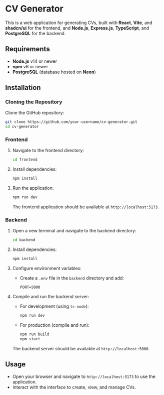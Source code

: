 
# CV Generator

This is a web application for generating CVs, built with **React**, **Vite**, and **shadcn/ui** for the frontend, and **Node.js**, **Express.js**, **TypeScript**, and **PostgreSQL** for the backend.

## Requirements

- **Node.js** v14 or newer
- **npm** v6 or newer
- **PostgreSQL** (database hosted on **Neon**)

## Installation

### Cloning the Repository

Clone the GitHub repository:

```bash
git clone https://github.com/your-username/cv-generator.git
cd cv-generator
```

### Frontend

1. Navigate to the frontend directory:

   ```bash
   cd frontend
   ```

2. Install dependencies:

   ```bash
   npm install
   ```

3. Run the application:

   ```bash
   npm run dev
   ```

   The frontend application should be available at `http://localhost:5173`.

### Backend

1. Open a new terminal and navigate to the backend directory:

   ```bash
   cd backend
   ```

2. Install dependencies:

   ```bash
   npm install
   ```

3. Configure environment variables:

   - Create a `.env` file in the `backend` directory and add:

     ```
     PORT=5000
     ```


4. Compile and run the backend server:

   - For development (using `ts-node`):

     ```bash
     npm run dev
     ```

   - For production (compile and run):

     ```bash
     npm run build
     npm start
     ```

   The backend server should be available at `http://localhost:5000`.

## Usage

- Open your browser and navigate to `http://localhost:5173` to use the application.
- Interact with the interface to create, view, and manage CVs.